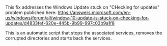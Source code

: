 This fix addresses the Windows Update stuck on "CHecking for updates" problem published here:
https://answers.microsoft.com/en-us/windows/forum/all/window-10-update-is-stuck-on-checking-for-updates/d4833fef-620e-445b-9b99-997c03b9a1f8

This is an automatic script that stops the associated services, removes the corrupted directories and starts back the services.
